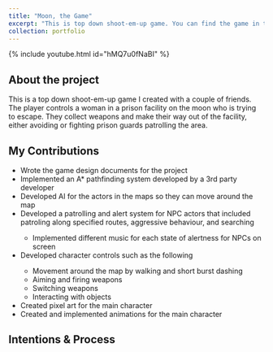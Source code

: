 ```yaml
---
title: "Moon, the Game"
excerpt: "This is top down shoot-em-up game. You can find the game in this link along with a demo: https://github.com/bbernardoni/Moon/releases/tag/v1.0 <br/><img src='/images/MoonThumbnail.png' width='500' height='300'>"
collection: portfolio
---
```

{% include youtube.html id="hMQ7u0fNaBI" %}

## About the project
This is a top down shoot-em-up game I created with a couple of friends. The player controls a woman in a prison facility on the moon who is trying to escape. They collect weapons and make their way out of the facility, either avoiding or fighting prison guards patrolling the area. 

## My Contributions
 <ul>
    <li>Wrote the game design documents for the project</li>
    <li>Implemented an A* pathfinding system developed by a 3rd party developer</li>
    <li>Developed AI for the actors in the maps so they can move around the map</li>
    <li>Developed a patrolling and alert system for NPC actors that included patroling along specified routes, aggressive behaviour, and searching</li>
    <ul>
        <li>Implemented different music for each state of alertness for NPCs on screen</li>
    </ul>
    <li>Developed character controls such as the following</li>
    <ul>
        <li>Movement around the map by walking and short burst dashing</li>
        <li>Aiming and firing weapons</li>
        <li>Switching weapons</li>
        <li>Interacting with objects</li>
    </ul>
    <li>Created pixel art for the main character</li>
    <li>Created and implemented animations for the main character</li>
</ul>

## Intentions & Process